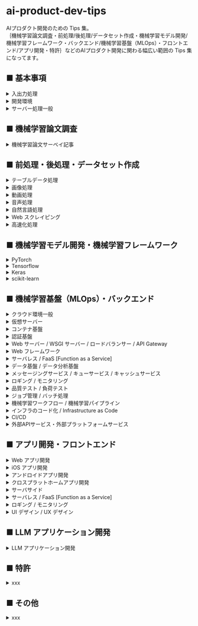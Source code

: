 # ai-product-dev-tips
AIプロダクト開発のための Tips 集。<br>
｛機械学習論文調査・前処理/後処理/データセット作成・機械学習モデル開発/機械学習フレームワーク・バックエンド/機械学習基盤（MLOps）・フロントエンド/アプリ開発・特許｝などのAIプロダクト開発に関わる幅広い範囲の Tips 集になってます。

## ■ 基本事項

<details>
<summary>入出力処理</summary>

- [【シェルスクリプト】フォルダ内のファイル数を確認する。](https://github.com/Yagami360/ai-product-dev-tips/tree/master/io_processing/2)
- [【Python】フォルダ内のファイル一覧を取得する。](https://github.com/Yagami360/ai-product-dev-tips/tree/master/io_processing/1)
- [【Python】２つのフォルダのファイル数＆ファイル名の差分を確認する。](https://github.com/Yagami360/ai-product-dev-tips/tree/master/io_processing/3)
- [【シェルスクリプト】ランダムに１００個のファイルをサンプリングする。](https://github.com/Yagami360/ai-product-dev-tips/tree/master/io_processing/4)
- [【Python】独自の Python CLI コマンドを作成する（ローカル環境にあるファイルでインストールする場合）](https://github.com/Yagami360/ai-product-dev-tips/tree/master/io_processing/5)
- 【Python】独自の Python CLI コマンドを作成する（PyPI に公開したファイルでインストールする場合）
- [【Golang】cobra を使用して独自の Golang CLI コマンドを使用する](https://github.com/Yagami360/ai-product-dev-tips/tree/master/io_processing/7)

</details>

<details>
<summary>開発環境</summary>

- git<br>
    - [git flow をしてブランチ管理を行う](https://github.com/Yagami360/ai-product-dev-tips/tree/master/others_processing/1)
- conda
    - [【シェルスクリプト】シェルスクリプト内で conda 環境を切り替える。](https://github.com/Yagami360/ai-product-dev-tips/tree/master/conda_processing/1)
    - [【シェルスクリプト】conda 環境の自動的に作成する。](https://github.com/Yagami360/ai-product-dev-tips/tree/master/conda_processing/2)
- [Docker](#Docker)
</details>

<details>
<summary>サーバー処理一般</summary>

- 【シェルスクリプト】ssh 切れ対策のために `nohup` コマンドで実行する。
- 【シェルスクリプト】サーバー間でデータを転送・コピーする。
- 【シェルスクリプト】`curl` コマンドで WebAPI を直接たたく
- [【UNIX】サーバー上の画像ファイルをブラウザ上で確認する。](https://github.com/Yagami360/ai-product-dev-tips/tree/master/server_processing/2)
- [【シェルスクリプト】GCP or AWS インスタンスをシェルスクリプト上から停止する。](https://github.com/Yagami360/ai-product-dev-tips/tree/master/server_processing/1)
- 【Python】サーバー上での Python スクリプトをデバッグするときに、ブレークポイントを有効にする。（`import pdb; pdb.set_trace()`）
- [【シェルスクリプト】シェルスクリプトで、GoogleDrive から大容量データをコピーする。](https://github.com/Yagami360/ai-product-dev-tips/tree/master/server_processing/3)
- 【Python】スクリプトで GoogleDrive へデータを自動的に転送する。
- [【シェルスクリプト】ポートフォワーディングを使用した tensorboard 接続](https://github.com/Yagami360/ai-product-dev-tips/tree/master/server_processing/21)
- VPN 接続

</details>

## ■ 機械学習論文調査

<details>
<summary>機械学習論文サーベイ記事</summary>

- [深層学習モデルの論文サーベイ記事](https://github.com/Yagami360/MachineLearning-Papers_Survey)

</details>

## ■ 前処理・後処理・データセット作成

<details>
<summary>テーブルデータ処理</summary>

- 【Python】pandas_profiling でテーブルデータの統計情報を確認する。
- 【Python】pandas データ型に基づき、欠損値の埋め合わせとカテゴリデータのエンコードを一括して行う。
- 【Python】モデルの `feature_importances_` で重要特徴量を確認する。

</details>

<details>
<summary>画像処理</summary>

- [【シェルスクリプト】画像ファイルの解像度を確認する。](https://github.com/Yagami360/ai-product-dev-tips/tree/master/image_processing/1)
- [【Python】OpenCV ↔ Pillow ↔ numpy の変換対応](https://github.com/Yagami360/ai-product-dev-tips/tree/master/image_processing/4)
- [【Python】画像の滑らかさを落とさないように拡張子を変更する。](https://github.com/Yagami360/ai-product-dev-tips/tree/master/image_processing/3)
- [【Python】画像やセマンティックセグメンテーション画像の滑らかさを落とさないようにリサイズする。](https://github.com/Yagami360/ai-product-dev-tips/tree/master/image_processing/2)
- [【Python】画像の対象物のアスペクト比を変えないまま adjust する。](https://github.com/Yagami360/ai-product-dev-tips/tree/master/image_processing/11)
- [【Python】画像の対象物全体を膨張・収縮させる。](https://github.com/Yagami360/ai-product-dev-tips/tree/master/image_processing/14)
- [【Python】人物画像の特定の対象物のみを膨張・収縮させる。](https://github.com/Yagami360/ai-product-dev-tips/tree/master/image_processing/16)
- [【Python】データオーギュメンションや品質評価のための画像の拡大縮小＆平行移動＆回転](https://github.com/Yagami360/ai-product-dev-tips/tree/master/image_processing/13)
- [【Python】セマンティックセグメンテーション画像からラベル値を取得する。](https://github.com/Yagami360/ai-product-dev-tips/tree/master/image_processing/5)
- [【Python】セマンティックセグメンテーション画像の特定のラベル値の部分を抜き取る。](https://github.com/Yagami360/ai-product-dev-tips/tree/master/image_processing/6)
- [【Python】画像のバイナリマスク画像を生成する。](https://github.com/Yagami360/ai-product-dev-tips/tree/master/image_processing/9)
- [【Python】画像の境界輪郭線を滑らかにしたマスク画像を生成する。](https://github.com/Yagami360/ai-product-dev-tips/tree/master/image_processing/17)
- [【Python】画像の背景部分をくり抜く。（グラフ カット）](https://github.com/Yagami360/ai-product-dev-tips/tree/master/image_processing/10)
- remove bg を使用して、画像の背景部分をくり抜く。（グラフ カット）
- [【Python】画像の上下 or 左右対称性を検出する。](https://github.com/Yagami360/ai-product-dev-tips/tree/master/image_processing/8)
- [【Python】品質評価のためのグリッド画像を生成する。](https://github.com/Yagami360/ai-product-dev-tips/tree/master/image_processing/7)
- [【Python】元画像とセグメンテーション画像をアルファブレンディングで重ねて表示する。](https://github.com/Yagami360/ai-product-dev-tips/tree/master/image_processing/12)
- 【Python】画像の特定の対象物が画面端で途切れているかを検出する。
- 【Python】人物パース画像から上着を着ているような人物画像を検出する。
- OpenPose による姿勢推定
    - OpenPose のインストール
    - 【Python】OpenPose の json ファイルを読み込む。
    - 【Python】OpenPose の json ファイルを書き込む。
    - [【Python】OpenPose の json ファイルの関節点を画像表示する。](https://github.com/Yagami360/ai-product-dev-tips/tree/master/image_processing/openpose/1)
    - [【Python】OpenPose の関節点情報に基づき、人物画像を上半身部分でクロップする。](https://github.com/Yagami360/ai-product-dev-tips/tree/master/image_processing/openpose/3)
    - [【Python】OpenPose の関節点情報に基づき、人物画像が正面を向いているか後ろを向いているか判定する。](https://github.com/Yagami360/ai-product-dev-tips/tree/master/image_processing/openpose/2)
    - [【Python】OpenPose の関節点情報と人物パース画像に基づき、人物画像が半袖を着ているかを検出する。](https://github.com/Yagami360/ai-product-dev-tips/tree/master/image_processing/openpose/4)
    - [【Python】OpenPose の関節点情報に基づき、人物セグメンテーション画像に、他の人体部位のラベルを追加する。](https://github.com/Yagami360/ai-product-dev-tips/tree/master/image_processing/openpose/5)
- DensePose による姿勢推定
    - [DensePose の推論 API](https://github.com/Yagami360/densepose_wrapper)
    - [DensePose の IUV 画像から人物パース画像を取得する](https://github.com/Yagami360/densepose_wrapper/blob/master/visualization.py)
    - [DensePose の IUV 画像から UV 値の等高線画像を取得する](https://github.com/Yagami360/densepose_wrapper/blob/master/visualization.py)
    - [DensePose と人物パースモデルを用いて、人物画像における手領域の画像を取得する](https://github.com/Yagami360/hand-image-extractor-api)
- dlib による顔の landmark 検出
    - [【Python】dlib で顔の landmark 検出を検出し、画像上に表示する。](https://github.com/Yagami360/ai-product-dev-tips/tree/master/image_processing/15)

</details>

<details>
<summary>動画処理</summary>

- ffmpeg を使用して動画ファイル（mp4）をクロップする
- [【Python】ffmpeg を使用して画像ファイルと音声ファイル（mp3）から動画ファイル（mp4）を作成する](https://github.com/Yagami360/ai-product-dev-tips/tree/master/video_processing/1)

</details>

<details>
<summary>音声処理</summary>

- [pydub と ffmpeg を用いて音声ファイルの無音部分をクレンジングする](https://github.com/Yagami360/ai-product-dev-tips/tree/master/audio_processing/1)

</details>

<details>
<summary>自然言語処理</summary>

- [LLM アプリケーション開発に移動](https://github.com/Yagami360/ai-product-dev-tips?tab=readme-ov-file#-llm-%E3%82%A2%E3%83%97%E3%83%AA%E3%82%B1%E3%83%BC%E3%82%B7%E3%83%A7%E3%83%B3%E9%96%8B%E7%99%BA)

</details>

<details>
<summary>Web スクレイピング</summary>

- [【Python】WEB 上の画像データを収集する。](https://github.com/Yagami360/ai-product-dev-tips/tree/master/web_scraping/1)
- 【Python】Selenium を用いてログインが必要な Web ページにログインし、スクレイピングを行う

</details>

<details>
<summary>高速化処理</summary>

- [【Python】for ループ内の処理を複数 CPU の並列処理で高速化する。](https://github.com/Yagami360/ai-product-dev-tips/tree/master/acceleration_processing/2)
- [【Python】複数 GPU での並列化のために、フォルダ内のファイルを分割し別フォルダに保存し、その後１つのフォルダに再統合する。](https://github.com/Yagami360/ai-product-dev-tips/tree/master/acceleration_processing/1)
- 【Python】for ではなく行列処理で画像処理を高速化する。
- Cuda
- cupy
- OpenCV (GPU版)
- [【Golang】goroutine と Channel を使用してマルチスレッド処理を行う](https://github.com/Yagami360/ai-product-dev-tips/tree/master/ml_ops/100)

</details>

## ■ 機械学習モデル開発・機械学習フレームワーク

<details>
<summary>PyTorch</summary>

- 学習＆推論処理
    - 【PyTorch】学習用データセットと検証用データセットの分割
    - 【PyTorch】学習済みチェックポイント読み込み時に epoch 数や step 数も読み込めるようにする。
    - 【PyTorch】k-fold CV での学習処理
        - scikit-learn の `KFold` と PyTorch の `Subset` の使用
- ネットワーク定義
    - `add_module()` or `nn.ModuleList` or `nn.ModuleDict` でネットワークの段数を柔軟に可変出来るようにする
    - 【PyTorch】特定の層のみ学習を行うようにする : `param.requires_grad = False` と optimizer の `params` 引数の設定
- 高速化
    - [【PyTorch】DP [DataParallel] を使用した単一プロセス + 複数 GPU での高速化](https://github.com/Yagami360/ai-product-dev-tips/tree/master/pytorch_tips/2)
    - [【PyTorch】AMP [Automatic Mixed Precision] を使用した学習と推論の高速化](https://github.com/Yagami360/ai-product-dev-tips/tree/master/pytorch_tips/5)
    - [【PyTorch】DDP [DistributedDataParallel] を使用した複数プロセス + 複数GPU での高速化](https://github.com/Yagami360/ai-product-dev-tips/tree/master/pytorch_tips/3)
    - [【PyTorch】DDP + AMP を使用した高速化](https://github.com/Yagami360/ai-product-dev-tips/tree/master/pytorch_tips/4)
    - [【PyTorch】データローダーでの前処理を GPU 動作させて高速化する（PyTorch 1.7, torchvison 0.8 以降）](https://github.com/Yagami360/ai-product-dev-tips/tree/master/pytorch_tips/6)
- 表示処理
    - 【PyTorch】tensorboard の画像出力を横軸縦軸に並べて表示する
    - 【PyTorch】TensorBoard のヒストグラムにネットワークの重みを表示する。
- データローダー
    - 【PyTorch】独自データセットでの DataLoader 
    - 【PyTorch】複数種類の DA を args 引数でカスタマイズ可能にする
    - [【PyTorch】ネットワークへの入力画像が複数存在する場合に入力画像毎に異なる seed 値での DA を適用する](https://github.com/Yagami360/ai-product-dev-tips/tree/master/pytorch_tips/1)
    - 【PyTorch】Random Erasing での DA
    - 【PyTorch】CutMix での DA
    - 【PyTorch】TPS 変換での DA
- その他
    - 【PyTorch】OpenCV ↔ Pillow ↔ numpy ↔ Tensor [PyTorch] の変換対応
    - 【PyTorch】再現性確保のためのシード値固定処理
    - 【PyTorch】GPU での処理時間を計測する : `torch.cuda.Event()` 使用する方法
- [【PyTorch】PyTorch を使用した深層学習モデルの実装コード集](https://github.com/Yagami360/MachineLearning_Exercises_Python_PyTorch)
- [【PyTorch】PyTorch を使用した強化学習モデルの実装コード集](https://github.com/Yagami360/ReinforcementLearning_Exercises)
- [【PyTorch】PyTorch を使用した 3D Reconstruction モデルの実装コード集](https://github.com/Yagami360/3d-reconstruction_exercises_pytorch)

</details>

<details>
<summary>Tensorflow</summary>

- 【Tensorflow】Dataset API を使用したデータローダー（tensorflow 1.4以降, tensoflow 2.x）
- 【Tensorflow】tensor 値の確認方法（tensorflow 1.x, tensoflow 2.x <EagerMode>, tensoflow 2.x<GraphMode>）
- 【Tensorflow】tf_debug CLI でのデバッグ処理
- 【Tensorflow】tf_debug GUI でのデバッグ処理
- 【Tensorflow】複数 GPU での学習
- 【Tensorflow】AMP（混合精度）を使用した高速化
- [【Tensorflow】Tensorflow を使用した深層学習モデルの実装コード集](https://github.com/Yagami360/machine-learning_exercises_tensorflow)

</details>

<details>
<summary>Keras</summary>

- 【Keras】独自データセットの DataLoader
- 【Keras】継承クラスで独自のネットワークを定義する 
- 【Keras】FineTuning
- 【Keras】複数 GPU での学習
- 【Keras】AMP（混合精度）を使用した高速化
- [【Keras】Keras を使用した Kaggle コンペでの実装コード集](https://github.com/Yagami360/kaggle_exercises)

</details>

<details>
<summary>scikit-learn</summary>

- [【scikit-learn】scikit-learn を使用した 非DNN の機械学習モデルの実装コード集](https://github.com/Yagami360/MachineLearning_Exercises_Python_scikit-learn)

</details>

## ■ 機械学習基盤（MLOps）・バックエンド

<details>
<summary>クラウド環境一般</summary>

- AWS
    - 【AWS】EC インスタンスのディスク容量を後から増設する。
- GCP
    - [【シェルスクリプト】GCP に DeepLearning 環境を自動的に構築する。](https://github.com/Yagami360/ai-product-dev-tips/tree/master/server_processing/6)
    - 【GCP】GCP ディスクを `gcsfuse` コマンドでマウントする。
    - [【GCP】サーバー起動後に自動的に実行するスクリプトを設定する。](https://github.com/Yagami360/ai-product-dev-tips/tree/master/server_processing/5)
    - 【GCP】インスタンスグループを利用したオートスケーリング、ロードバランサーの導入
</details>

<details>
<summary>仮想サーバー</summary>

- 【AWS】EC2 インスタンス
    - [Spotinst Elastigroup を使用して AWS の Spot インスタンスを低価格＆高安定で運用する](https://github.com/Yagami360/ai-product-dev-tips/tree/master/ml_ops/87)
- 【GCP】VM インスタンス

</details>

<details>
<summary>コンテナ基盤</summary>

- <a id="Docker"></a>Docker
    - [【Docker】Docker の基本事項・基本コマンド](https://github.com/Yagami360/ai-product-dev-tips/tree/master/docker_processing/1)
    - [【Docker】docker コンテナ内で機械学習モデルの処理を実行中に tensorboard で実行結果を確認する。](https://github.com/Yagami360/ai-product-dev-tips/tree/master/docker_processing/2)
    - [【Docker】コンテナの起動とコンテナ内での python スクリプト実行を一括して行う。](https://github.com/Yagami360/ai-product-dev-tips/tree/master/docker_processing/3)
    - [【Docker】docker-compose を用いず Docker イメージの作成＆コンテナ起動を一括して実行する](https://github.com/Yagami360/ai-product-dev-tips/tree/master/docker_processing/4)
    - [【Docker】ホスト環境とコンテナ環境で同期したファイルの所有権を指定する。](https://github.com/Yagami360/ai-product-dev-tips/tree/master/docker_processing/5)
    - [【Docker】docker exec を nohup で実行する。](https://github.com/Yagami360/ai-product-dev-tips/tree/master/docker_processing/6)
    - [【Docker】本番環境用の Docker イメージと開発環境用の Docker イメージの構成](https://github.com/Yagami360/ai-product-dev-tips/tree/master/docker_processing/7)
    - 【Docker】dockerfile でユーザー追加後に git clone する際の、permission denied エラー対策
    - [【Docker】dockerfile の WORKDIR 変更前のデフォルトパス](https://github.com/Yagami360/ai-product-dev-tips/tree/master/docker_processing/9)
    - [【Docker】requests モジュールを用いてコンテナ間通信するときの、IP アドレス指定方式（コンテナ名で指定）](https://github.com/Yagami360/ai-product-dev-tips/tree/master/docker_processing/8)
    - 【Docker】Docker コンテナ内から別の Docker コンテナを認識する
- Kubernetes (k8s)
    - 【GCP】GKE [Google Kubernetes Engine]
        - [【GCP】Kubernetes (k8s) と GKE [Google Kubernetes Engine] の基本事項](https://github.com/Yagami360/ai-product-dev-tips/tree/master/server_processing/9)
        - [【GCP】GKE クラスタのノードで GPU を使用可能にする](https://github.com/Yagami360/ai-product-dev-tips/tree/master/server_processing/10)
        - [【GCP】GKE を用いた機械学習モデルの推論 API の構築](https://github.com/Yagami360/graphonomy_api-server_gke)
        - [[In-progress]【GCP】GKE でのオートスケールの基礎事項](https://github.com/Yagami360/ai-product-dev-tips/tree/master/ml_ops/31)
        - [【GCP】Cloud Monitoring でのカスタム指標を k8s の外部メトリックとしてオートスケールする](https://github.com/Yagami360/ai-product-dev-tips/tree/master/ml_ops/50)
        - 【GCP】Workload Identity を用いた GKE クラスタから GCP リソースへのアクセス
        - 【GCP】GKE の外部公開サービスの IP アドレスを固定する
        - 【GCP】Pod 間で通信する
        - 【GCP】Pod 内のコンテナ間で通信する
        - 【GCP】Pod でのコンテナの起動順を設定する
        - 【GCP】Pod 内のコンテナ内から別の Pod を認識する
        - 【GCP】GKE クラスタをマルチゾーンクラスタにして安定性を向上させる
        - 【GCP】GKE クラスタをマルチリージョン＆マルチゾーンクラスタにして安定性を向上させる
        - 【k8s】Istio の基礎事項
        - [【GCP】GKE で構成した Web API に Istio を使用したサーキットブレーカーを導入する](https://github.com/Yagami360/ai-product-dev-tips/tree/master/ml_ops/27)
        - [【GCP】Istio の VirtualSevice を使用してリクエストデータのヘッダーに応じて異なる Web-API で推論する](https://github.com/Yagami360/ai-product-dev-tips/tree/master/ml_ops/40)
        - [[In-progress]【GCP】GoogleマネージドSSL証明書を用いて、GKE 上の Web-API を https 化する](https://github.com/Yagami360/ai-product-dev-tips/tree/master/ml_ops/45)
        - [【GCP】k8s の Job を使用する](https://github.com/Yagami360/ai-product-dev-tips/tree/master/ml_ops/51)
        - 【GCP】k8s の CronJob を使用する
        - 【GCP】同期 REST API へのリクエストを k8s のジョブで管理する
        - 【GCP】非同期 REST API へのリクエストを k8s のジョブを管理する
        - 【GCP】サイドカーで異なるコンテナ間のボリュームを共有する
        - 【GCP】k8s の PersistentVolume と hostpath を使用してコンテナ間のボリュームを永続的に共有する
        - [【GCP】GKE 上の Web-API に対して Google Cloud Armor の WAF 機能を使用してクライアントIP単位での RateLimit 制限を行う](https://github.com/Yagami360/ai-product-dev-tips/tree/master/ml_ops/55)
        - [【GCP】 Kustomize を使用して GKE 上の　Web-API の k8s のリソース管理を行う](https://github.com/Yagami360/ai-product-dev-tips/tree/master/ml_ops/71)
        - 【GCP】GKE で Spot インスタンスを使用しコスト削減を行う
    - 【AWS】Amazon EKS [Amazon Elastic Kubernetes Service]
        - [[In-progress]【AWS】`eksctl` コマンドを使用して Amazon EKS 上の Web API を構築する](https://github.com/Yagami360/ai-product-dev-tips/tree/master/ml_ops/60)
        - [【AWS】Spotinst Ocean を使用して AWS の EKS クラスターを低価格＆高安定で運用する](https://github.com/Yagami360/ai-product-dev-tips/tree/master/ml_ops/88)
        - 【AWS】Spotinst Ocean を使用して AWS の EKS クラスターを低価格＆高安定で運用する（terraform 使用）

</details>

<details>
<summary>認証基盤</summary>

- 認証認可の基礎事項
    - [認証（Authentication）](https://github.com/Yagami360/ai-product-dev-tips/tree/master/ml_ops/109#%E8%AA%8D%E8%A8%BCauthentication)
    - [認可（Authorization）](https://github.com/Yagami360/ai-product-dev-tips/tree/master/ml_ops/109#%E8%AA%8D%E5%8F%AFauthorization)
    - [Basic認証](https://github.com/Yagami360/ai-product-dev-tips/tree/master/ml_ops/109#basic-%E8%AA%8D%E8%A8%BC)
    - [JWT認証](https://github.com/Yagami360/ai-product-dev-tips/tree/master/ml_ops/109#jwt-json-web-token-%E8%AA%8D%E8%A8%BC)
    - [OAuth](https://github.com/Yagami360/ai-product-dev-tips/tree/master/ml_ops/109#oauth-20)
    - [OpenID Connect](https://github.com/Yagami360/ai-product-dev-tips/tree/master/ml_ops/109#openid-connect-oidc)
    - SAML (Security Assertion Markup Language)
    - [SSO [Single Sign-On]](https://github.com/Yagami360/ai-product-dev-tips/tree/master/ml_ops/109#sso-single-sign-on)
    - [CORS [Cross-Origin Resource Sharing]](https://github.com/Yagami360/ai-product-dev-tips/tree/master/ml_ops/109#cors-cross-origin-resource-sharing)
- [【GCP】GCP の認証システム](https://github.com/Yagami360/ai-product-dev-tips/tree/master/server_processing/11)
- [【AWS】AWS の認証システム](https://github.com/Yagami360/ai-product-dev-tips/tree/master/ml_ops/59)

</details>

<details>
<summary>Web サーバー / WSGI サーバー / ロードバランサー / API Gateway</summary>

- Web サーバー / WSGI サーバー
    - [Web サーバーの基礎事項](https://github.com/Yagami360/ai-product-dev-tips/tree/master/server_processing/38)
    - nginx
        - [【nginx】nginx の基本事項](https://github.com/Yagami360/ai-product-dev-tips/tree/master/server_processing/22)
        - [【nginx】nginx での Webサーバーを https 化する（自己署名SSL認証書を使用する場合）](https://github.com/Yagami360/ai-product-dev-tips/tree/master/server_processing/23)
        - [【nginx】nginx をリバースプロキシとして利用する。](https://github.com/Yagami360/ai-product-dev-tips/tree/master/server_processing/24)
        - [【nginx】リバースプロキシとしての nginx をロードバランサーとして利用する。](https://github.com/Yagami360/ai-product-dev-tips/tree/master/server_processing/25)
        - [【nginx】docker + nginx + Flask を用いた Web-API の構築](https://github.com/Yagami360/ai-product-dev-tips/tree/master/server_processing/26)
    - WSGI/ uWSGI
        - [【uWSGI】WSGI / uWSGI の基本事項](https://github.com/Yagami360/ai-product-dev-tips/tree/master/server_processing/27)
        - [【uWSGI】docker + nginx + uWSGI + Flask を用いた Web-API の構築](https://github.com/Yagami360/ai-product-dev-tips/tree/master/server_processing/28)
    - Gunicorn
- ロードバランサー
    - 【AWS】ALB [Application Load Balancer]
        - [[In-progress]【AWS】ALB [Application Load Balancer] を使用して複数の EC2 インスタンスに対しての HTTP 接続の L7 ロードバランシングを行う（AWS CLI 使用）](https://github.com/Yagami360/ai-product-dev-tips/tree/master/ml_ops/89)
    - 【AWS】AWS Load Balancer Controller / AWS ALB Ingress Controller
        - [[In-progress]【AWS】AWS Load Balancer Controller（旧 AWS ALB Ingress Controller）を使用して EKS 上の Web-API に ALB での L7 ロードバランシングを行う（AWS CLI 使用）](https://github.com/Yagami360/ai-product-dev-tips/tree/master/ml_ops/91)
- API Gateway
    - 【AWS】Amazon API Gateway
        - [【AWS】Amazon API Gateway を使用して Lambda 関数での REST API を構築する（Amazon CLI 使用）](https://github.com/Yagami360/ai-product-dev-tips/tree/master/ml_ops/82)
        - 【AWS】Amazon API Gateway を使用して EC2 インスタンス上の REST API を構築する（Amazon CLI 使用）
    - Ambassador
        - [[In-progress] Ambassador を使用して EKS クラスター上の Web-API の API Gateway を行う](https://github.com/Yagami360/ai-product-dev-tips/tree/master/ml_ops/90)
- DNS サーバー
    - [DNS サーバーの基礎事項](https://github.com/Yagami360/ai-product-dev-tips/tree/master/server_processing/37)
    - 【AWS】Route53
    - 【GCP】Cloud DNS

</details>

<details>
<summary>Web フレームワーク</summary>

- REST API / RESTful API
    - [REST API / RESTful API の基本事項](https://github.com/Yagami360/ai-product-dev-tips/tree/master/server_processing/29)
- 【Python】Flask
    - 【Python】GCP インスタンス + docker + Flask を用いた Web-API の構築
    - [【Python】Flask での Web-API を https 化する（自己署名SSL認証を使用する場合）](https://github.com/Yagami360/ai-product-dev-tips/tree/master/server_processing/20)
    - 【Python】Flask での Web-API を https 化（SSL）する（認証局[CA]を使用する場合）
- 【Python】Django
- 【Python】FastAPI
    - [FastAPI の基本事項](https://github.com/Yagami360/ai-product-dev-tips/tree/master/server_processing/30)
    - [FastAPI + uvicorn での構成](https://github.com/Yagami360/ai-product-dev-tips/tree/master/server_processing/31)
    - [FastAPI + uvicorn + gunicorn での構成（本番環境想定時）](https://github.com/Yagami360/ai-product-dev-tips/tree/master/server_processing/32)
    - [FastAPI + uvicorn + gunicorn + docker を用いた Web-API の構築](https://github.com/Yagami360/ai-product-dev-tips/tree/master/server_processing/33)
    - [FastAPI での GET / POST 処理（FastAPI + uvicorn + gunicorn + docker での構成）](https://github.com/Yagami360/ai-product-dev-tips/tree/master/server_processing/34)
    - [FastAPI を使用した Web-API にファイルをアップロードする](https://github.com/Yagami360/ai-product-dev-tips/tree/master/ml_ops/46)
    - [FastAPI を使用した Web-API に複数ファイルを同時にアップロードする](https://github.com/Yagami360/ai-product-dev-tips/tree/master/ml_ops/47)
    - FastAPI を使用した Web-API からファイルをダウンロードする
    - [FastAPI での非同期処理（FastAPI + uvicorn + gunicorn + docker での構成）](https://github.com/Yagami360/ai-product-dev-tips/tree/master/server_processing/35)
    - [FastAPI を使用した非同期処理での Web-API の構築（FastAPI + uvicorn + gunicorn + redis + バッチサーバー + docker での構成で画像データを扱うケース）](https://github.com/Yagami360/ai-product-dev-tips/tree/master/server_processing/36)
    - [FastAPI を使用した非同期処理での Web-API の構築（FastAPI + uvicorn + gunicorn + redis + バッチサーバー + docker での構成で動画データを扱うケース）](https://github.com/Yagami360/ai-product-dev-tips/tree/master/ml_ops/48)
    - FastAPI を使用した非同期処理での機械学習モデル推論 API の構築（FastAPI + uvicorn + gunicorn + redis + バッチサーバー + docker での構成）
    - [FastAPI を使用した複数の同期処理での Web-API を並列処理する（FastAPI + uvicorn + gunicorn + docker + docker-compose での構成）](https://github.com/Yagami360/ai-product-dev-tips/tree/master/ml_ops/38)
    - [推論時間が異なる複数の API から構成される Web-API において、推論結果を複数段階に分けてレスポンスする（FastAPI + uvicorn + gunicorn + docker + docker-compose での構成）](https://github.com/Yagami360/ai-product-dev-tips/tree/master/ml_ops/43)
    - FastAPI を使用した非同期処理での Web-API の出力結果を GSC に転送する
    - FastAPI を使用した非同期処理での Web-API の出力結果を GoogleDrive に転送する
    - FastAPI を使用した非同期処理での Web-API の出力完了結果を Slack に通知する
- 【Python】httpx を用いて複数の　Web-API に並列実行でリクエストする
- 【Golang】net/http（標準ライブラリ）
    - [【Golang】net/http を使用して GET リクエストに対しての簡単な REST API を作成する](https://github.com/Yagami360/ai-product-dev-tips/tree/master/ml_ops/72)
    - net/http を使用して POST リクエストに対しての簡単な REST API を作成する
- 【Golang】Gin
    - [【Golang】Gin を使用して簡単な REST API を作成する](https://github.com/Yagami360/ai-product-dev-tips/tree/master/ml_ops/69)
- 【Elixir】Phoenix
    - [【Elixir】Phoenix を使用して簡単な REST API を作成する](https://github.com/Yagami360/ai-product-dev-tips/tree/master/ml_ops/86)
    - [[In-progress]【Elixir】Phoenix を使用して簡単な REST API を作成する（docker 使用）](https://github.com/Yagami360/ai-product-dev-tips/tree/master/ml_ops/83)
    - [[In-progress]【Elixir】Phoenix + PlugCowboy + WebSockex を使用して Websocket 通信のプロキシーサーバーを構築する](https://github.com/Yagami360/ai-product-dev-tips/tree/master/server_processing/39)

</details>

<details>
<summary>サーバレス / FaaS [Function as a Service]</summary>

- 【GCP】Cloud Functions
    - [【GCP】Cloud Functions を利用したサーバーレス Web-API の構築](https://github.com/Yagami360/ai-product-dev-tips/tree/master/server_processing/7)
    - 【GCP】Cloud Functions の単体テスト＆結合テスト   
    - 【GCP】Cloud Functions で GPU を使用可能にする
    - 【GCP】Cloud Functions を用いた機械学習モデルの推論 API の構築
- 【GCP】Cloud Run
    - [【GCP】Cloud Run を利用したサーバーレス Web-API の構築](https://github.com/Yagami360/ai-product-dev-tips/tree/master/server_processing/8)
    - 【GCP】Cloud Run で GPU を使用可能にする
    - 【GCP】Cloud Run を用いた機械学習モデルの推論 API の構築
- 【AWS】AWS Lambda
    - [【AWS】AWS Lambda を使用してサーバレス Web-API を構築する](https://github.com/Yagami360/ai-product-dev-tips/tree/master/ml_ops/58)
- 【AWS】AWS Step Functions
    - [[In-progress]【AWS】AWS Step Functions を使用して複数の AWS Lambda を順次実行する](https://github.com/Yagami360/ai-product-dev-tips/tree/master/ml_ops/85)

</details>

<details>
<summary>データ基盤 / データ分析基盤</summary>

- 非構造化データ
    - 【GCP】GCS [Google Cloud Storage]
    - 【AWS】Amazon S3
- 構造化データとSQL
    - [構造化データの基礎事項](https://github.com/Yagami360/ai-product-dev-tips/tree/master/ml_ops/110)
        - [セッションとトランザクション](https://github.com/Yagami360/ai-product-dev-tips/tree/master/ml_ops/110#%E3%82%BB%E3%83%83%E3%82%B7%E3%83%A7%E3%83%B3%E3%81%A8%E3%83%88%E3%83%A9%E3%83%B3%E3%82%B6%E3%82%AF%E3%82%B7%E3%83%A7%E3%83%B3)
        - [コネクションプールとコネクション数](https://github.com/Yagami360/ai-product-dev-tips/tree/master/ml_ops/110#%E3%82%B3%E3%83%8D%E3%82%AF%E3%82%B7%E3%83%A7%E3%83%B3%E3%83%97%E3%83%BC%E3%83%AB%E3%81%A8%E3%82%B3%E3%83%8D%E3%82%AF%E3%82%B7%E3%83%A7%E3%83%B3%E6%95%B0)
        - [リレーション](https://github.com/Yagami360/ai-product-dev-tips/tree/master/ml_ops/110#%E3%83%AA%E3%83%AC%E3%83%BC%E3%82%B7%E3%83%A7%E3%83%B3)
        - [In-progress] インデックス
        - [In-progress] 正規化
        - [In-progress] テーブル操作（CRUD）
        - [パフォーマンス指標](https://github.com/Yagami360/ai-product-dev-tips/tree/master/ml_ops/110#db%E3%83%91%E3%83%95%E3%82%A9%E3%83%BC%E3%83%9E%E3%83%B3%E3%82%B9%E6%8C%87%E6%A8%99)
    - MySQL
        - [【MySQL】SQLAlchemy を使用して Python スクリプトから MySQL に接続する](https://github.com/Yagami360/ai-product-dev-tips/tree/master/ml_ops/34)
        - [【MySQL】SQLAlchemy を使用して Python スクリプトから MySQL に接続する（docker + docker-compose での構成）](https://github.com/Yagami360/ai-product-dev-tips/tree/master/ml_ops/35)
        - [【MySQL】MySQL に Web-API のログデータを書き込む（FastAPI + uvicorn + gunicorn + MySQL + SQLAlchemy + docker + docker-compose での構成）](https://github.com/Yagami360/ai-product-dev-tips/tree/master/ml_ops/36)
        - 【MySQL】MySQL に書き込んだ Web-API のログデータを監視する（FastAPI + uvicorn + gunicorn + MySQL + SQLAlchemy + docker + docker-compose での構成）
        - [[In-progress]【MySQL】MySQL に保存したジョブデータをバッチ単位で処理する Web-API（FastAPI + uvicorn + gunicorn + MySQL + SQLAlchemy + docker + docker-compose での構成）](https://github.com/Yagami360/ai-product-dev-tips/tree/master/ml_ops/37)
    - PostgreSQL
        - [PostgreSQL CLI を使用して PostgreSQL データベースの CRUD 処理を行う](https://github.com/Yagami360/ai-product-dev-tips/tree/master/ml_ops/80)
        - [PostgreSQL CLI を使用して PostgreSQL データベースの CRUD 処理を行う（docker 使用）](https://github.com/Yagami360/ai-product-dev-tips/tree/master/ml_ops/81)
        - [alembic を使用して PostgreSQL データベースの DB マイグレーションを行う](https://github.com/Yagami360/ai-product-dev-tips/tree/master/ml_ops/84)
        - [[In-progress]【Elixir】Ecto の Ecto.Repo を使用して PostgreSQL データベースの CRUD 処理を行う](https://github.com/Yagami360/ai-product-dev-tips/tree/master/ml_ops/92)
        - [[In-progress]【Elixir】Ecto の Ecto.Schema で定義したテーブルデータの内容を PostgreSQL データベースのテーブルに追加する](https://github.com/Yagami360/ai-product-dev-tips/tree/master/ml_ops/93)
        - [【Elixir】Phoenix 版 Ecto の Ecto.Repo を使用して PostgreSQL データベースの CRUD 処理を行う](https://github.com/Yagami360/ai-product-dev-tips/tree/master/ml_ops/94)
        - [【Elixir】Phoenix 版 Ecto の Ecto.Schema で定義したテーブルデータの内容を PostgreSQL データベースのテーブルに追加する](https://github.com/Yagami360/ai-product-dev-tips/tree/master/ml_ops/95)
        - [【Elixir】Phoenix 版 Ecto の Ecto.Changeset を使用して PosgreSQL DB のテーブルデータの一部の列のみを変更する](https://github.com/Yagami360/ai-product-dev-tips/tree/master/ml_ops/96)
        - [【Elixir】Phoenix 版 Ecto の Ecto.Query を使用して PosgreSQL DB のテーブルデータを取り出す](https://github.com/Yagami360/ai-product-dev-tips/tree/master/ml_ops/97)
        - [【Elixir】Phoenix 版 Ecto の Ecto.Multi を使用して PosgreSQL DB に対しての複数のデータベース処理を１つのトランザクションで行う](https://github.com/Yagami360/ai-product-dev-tips/tree/master/ml_ops/98)
    - 【GCP】Google Cloud SQL
        - [【GCP】Google Cloud SQL の基礎事項](https://github.com/Yagami360/ai-product-dev-tips/tree/master/ml_ops/56)
        - [【GCP】Google Cloud SQL を使用して SQL インスタンス上の MySQL データベースの CRUD 処理を行う](https://github.com/Yagami360/ai-product-dev-tips/tree/master/ml_ops/57)
        - 【GCP】Google Cloud SQL を使用して MySQL に Web-API のログデータを書き込む（FastAPI + uvicorn + gunicorn + MySQL + docker + docker-compose での構成）
    - 【GCP】BigQuery
        - [【GCP】BigQuery の基礎事項](https://github.com/Yagami360/ai-product-dev-tips/tree/master/ml_ops/6)
        - [【GCP】BigQuery を使用したデータ処理（GUI使用時）](https://github.com/Yagami360/ai-product-dev-tips/tree/master/ml_ops/7)
        - [【GCP】BigQuery を使用したデータ処理（CLI使用時）](https://github.com/Yagami360/ai-product-dev-tips/tree/master/ml_ops/8)
        - 【GCP】BigQuery を使用したデータ処理（Python 用 BigQuery Storage API ライブラリ使用時）
    - 【AWS】Amazon Aurora
        - [【AWS】Amazon Aurora を使用して MySQL データベースの CRUD 処理を行う（Amazon CLI 使用）](https://github.com/Yagami360/ai-product-dev-tips/tree/master/ml_ops/78)
- 構造化データ（NoSQL）
    - 【AWS】Amazon DynamoDB
        - [【AWS】Amazon DynamoDB を使用して NoSQL データベースの CRUD 処理を行う（AWS CLI 使用）](https://github.com/Yagami360/ai-product-dev-tips/tree/master/ml_ops/75)
- NAS [Network Attached Storage] / NFS [Network File System]
    - 【AWS】Amazon EFS
        - [【AWS】Amazon EFS を使用して EC2 インスタンスに共有ストレージ（NAS）を追加する（AWS CLI 使用）](https://github.com/Yagami360/ai-product-dev-tips/tree/master/ml_ops/77)

</details>

<details>
<summary>メッセージングサービス / キューサービス / キャッシュサービス</summary>

- [メッセージングサービス・キューサービスの基本事項](https://github.com/Yagami360/ai-product-dev-tips/tree/master/ml_ops/17)
- Redis
    - Redis の基礎事項
    - [Redis を Python スクリプトで使用する](https://github.com/Yagami360/ai-product-dev-tips/tree/master/ml_ops/22)
    - [docker + Redis + Python での Redis の構成](https://github.com/Yagami360/ai-product-dev-tips/tree/master/ml_ops/23)
    - docker + Flask での Web-API を Redis を利用して非同期実行する
    - [推論結果を Redis にキャッシュし、同じ入力データでの Web-API の推論処理を高速化する（FastAPI + uvicorn + gunicorn + redis + docker + docker-compose での構成）](https://github.com/Yagami360/ai-product-dev-tips/tree/master/ml_ops/39)
    - [入力データや前処理データを Redis にキャッシュし、同じ入力データでの Web-API の推論処理を高速化する（FastAPI + uvicorn + gunicorn + redis + docker + docker-compose での構成）](https://github.com/Yagami360/ai-product-dev-tips/tree/master/ml_ops/44)
- 【GCP】Google Cloud Pub/Sub
    - [【GCP】Google Cloud Pub/Sub の基礎事項](https://github.com/Yagami360/ai-product-dev-tips/tree/master/ml_ops/18)
    - [【GCP】Google Cloud Pub/Sub を Python スクリプト上で利用する（PULL 方式）](https://github.com/Yagami360/ai-product-dev-tips/tree/master/ml_ops/19)
    - 【GCP】Google Cloud Pub/Sub を Python スクリプト上で利用する（PUSH 方式）
    - [【GCP】Cloud Scheduler と Google Pub/Sub を用いて、サーバーを一定の時間間隔で起動・停止する。](https://github.com/Yagami360/ai-product-dev-tips/tree/master/server_processing/4)
    - [[In-progress] docker + Flask での Web-API を Cloud Pub/Sub を利用して非同期実行する（PULL方式）](https://github.com/Yagami360/ai-product-dev-tips/tree/master/ml_ops/20)
    - 機械学習モデルの推論 API を Cloud Pub/Sub を利用して非同期実行する（PULL方式）
- 【AWS】Amazon SQS
    - [【AWS】Amazon SQS を使用して標準キューの簡単なキューイングを行う（AWS CLI 使用）](https://github.com/Yagami360/ai-product-dev-tips/tree/master/ml_ops/74)
- 【AWS】Amazon ElastiCache
    - [[In-progress]【AWS】Amazon ElastiCache for Redis を使用してメモリのキャッシングを行う（AWS CLI 使用）](https://github.com/Yagami360/ai-product-dev-tips/tree/master/ml_ops/76)

</details>

<details>
<summary>ロギング / モニタリング</summary>

- 【Python】デコレーターを用いてロギング処理を共通化する
- サーバーのロギング / モニタリング
    - 【GCP】Cloud logging（旧 Stackdriver）
    - [【GCP】Cloud Monitoring（旧 Stackdriver Monitoring）にカスタム指標を書き込む（FastAPI + uvicorn + gunicorn + redis + バッチサーバー + モニタリングサーバー + docker での構成）](https://github.com/Yagami360/ai-product-dev-tips/tree/master/ml_ops/49)
    - Datadog
        - 【Datadog】Datadog の基礎事項
        - [【Datadog】GCE の各種メトリクスとログデータを Datadog で表示する](https://github.com/Yagami360/ai-product-dev-tips/tree/master/ml_ops/52)
        - 【Datadog】GCE 上の Web-API の各種ログを Datadog で表示する 
        - 【Datadog】GKE 上の Web-API の各種ログを Datadog で表示する 
        - 【Datadog】アプリの各種ログを Datadog で表示する 
    - Sentry
        - [【Sentry】Sentry を使用して FastAPI を使用した Web-API のエラーを監視する（FastAPI + uvicorn + gunicorn + docker + docker-compose + Sentry での構成）](https://github.com/Yagami360/ai-product-dev-tips/tree/master/ml_ops/53)
    - Grafana
    - OpsGenie
        - [[In-progress] Opsgenie を使用して EC2 インスタンスに導入している Datadog で検知したアラートを管理・通知する](https://github.com/Yagami360/ai-product-dev-tips/tree/master/ml_ops/63)
- ログフォワーダ
    - [Fluentd (td-​agent) を使用してログデータを転送する](https://github.com/Yagami360/ai-product-dev-tips/tree/master/ml_ops/29)
    - [Fluentd を使用して Web-API からのログデータを転送する（FastAPI + uvicorn + gunicorn + Fluentd + docker + docker-compose での構成）](https://github.com/Yagami360/ai-product-dev-tips/tree/master/ml_ops/30)
    - Fluentd を使用して GCE 上の Web-API でのログデータを Cloud logging に転送する（FastAPI + uvicorn + gunicorn + Fluentd + docker + GKE での構成）
    - [Fluentd を使用して GKE 上の Web-API でのログデータを Cloud logging に転送する（FastAPI + uvicorn + gunicorn + Fluentd + docker + GKE での構成）](https://github.com/Yagami360/ai-product-dev-tips/tree/master/ml_ops/32)
    - [[In-progress] Fluentd を使用して機械学習 API のログデータを転送する（FastAPI + uvicorn + gunicorn + Fluentd + docker + docker-compose での構成）](https://github.com/Yagami360/ai-product-dev-tips/tree/master/ml_ops/28)
    - Fluentd を使用して Python スクリプトからログ集約する

</details>

<details>
<summary>品質テスト / 負荷テスト</summary>

- 単体テスト
    - [[In-progress]【Golang】go test と go mock を使用してコードの単体テストを行う](https://github.com/Yagami360/ai-product-dev-tips/tree/master/ml_ops/101)
- 負荷テスト
    - 機械学習 API サーバーの負荷テストの基礎事項
    - [GKE で構成した Web API に vegeta atteck を使用して負荷テストする](https://github.com/Yagami360/ai-product-dev-tips/tree/master/ml_ops/25)
    - GKE で構成した機械学習 API に vegeta atteck を使用して負荷テストする
- [Istio の VirtualSevice のトラフィックミラーリング機能を使用して Web-API のシャドウA/Bテストを行う](https://github.com/Yagami360/ai-product-dev-tips/tree/master/ml_ops/41)
- [Istio の VirtualSevice のトラフィック分割機能を使用して、Web-API のオンラインA/Bテストを行う](https://github.com/Yagami360/ai-product-dev-tips/tree/master/ml_ops/42)

</details>

<details>
<summary>ジョブ管理 / バッチ処理</summary>

- Slurm
- 【AWS】AWS Batch
    - [【AWS】 AWS Batch を使用して EC2 インスタンス上で簡単なバッチ処理を行う（AWS CLI 使用）](https://github.com/Yagami360/ai-product-dev-tips/tree/master/ml_ops/73)
    - 【AWS】 AWS Batch を使用して EC2 インスタンス上で簡単なバッチ処理を行う（terraform 使用）

</details>

<details>
<summary>機械学習ワークフロー / 機械学習パイプライン</summary>

- 【Apahe】Apahe Airflow
- 【GCP】CloudComposer
    - [【GCP】CloudComposer の基礎事項](https://github.com/Yagami360/ai-product-dev-tips/tree/master/ml_ops/61)
    - [【GCP】CloudComposer v1 を使用して簡単なワークフローを構成する](https://github.com/Yagami360/ai-product-dev-tips/tree/master/ml_ops/62)
    - 【GCP】CloudComposer v2 を使用して簡単なワークフローを構成する
- Luigi / gokart
    - Luigi を使用して複雑な処理を行う API のパイプラインを管理する
- Kedro
    - [Kedro を使用して簡単なワークフローを構成する](https://github.com/Yagami360/ai-product-dev-tips/tree/master/ml_ops/65)
- MLflow
- 【AWS】Amazon SageMaker
- 【GCP】Kubeflow
    - [【Kubeflow】Kubeflow の基礎事項](https://github.com/Yagami360/ai-product-dev-tips/tree/master/ml_ops/1)
    - [[In-progress]【Kubeflow】GKE クラスタに Kubeflow を構築する](https://github.com/Yagami360/ai-product-dev-tips/tree/master/ml_ops/2)
    - [【Kubeflow】Google AI Platform Pipelines を利用して Kubeflow Pipelines の機械学習パイプラインを構築する](https://github.com/Yagami360/ai-product-dev-tips/tree/master/ml_ops/3)
- 【GCP】Vertex AI
    - [【GCP】Vertex AI の基礎事項](https://github.com/Yagami360/ai-product-dev-tips/tree/master/ml_ops/105)
    - [【GCP】Vertex Pipelines を使用して機械学習パイプラインを構築する](https://github.com/Yagami360/ai-product-dev-tips/tree/master/ml_ops/54)
    - 【GCP】Vertex Pipelines を使用して独自のパイプラインコンポーネントでの機械学習パイプラインを構築する

</details>

<details>
<summary>インフラのコード化 / Infrastructure as Code</summary>

- Terraform
    - [Terraform の基礎事項](https://github.com/Yagami360/ai-product-dev-tips/tree/master/ml_ops/10)
    - Terraform を利用して Amazon IAM を構築する
    - [Terraform を利用して AWS インスタンスを構築する](https://github.com/Yagami360/ai-product-dev-tips/tree/master/ml_ops/11)
    - [Terraform を利用して AWS インスタンスを構築する（docker 使用時）](https://github.com/Yagami360/ai-product-dev-tips/tree/master/ml_ops/67)
    - [Terraform を利用して Amazon EKS クラスターを構築する（docker 使用時）](https://github.com/Yagami360/ai-product-dev-tips/tree/master/ml_ops/70)
    - Terraform を利用して Amazon EKS クラスターを構築する（定義済み module + docker 使用時）
    - Terraform を利用して GCP インスタンスを構築する。
    - Terraform を利用して機械学習環境の GCP インスタンスを自動的に構築する。
- 【GCP】DeploymentManager
    - 【GCP】DeploymentManager の基礎事項
- 【AWS】CloudFormation

</details>

<details>
<summary>CI/CD</summary>

- [CI/CD の基礎事項](https://github.com/Yagami360/ai-product-dev-tips/tree/master/ml_ops/4)
- GitHub Actions
    - [GitHub Actions を用いた CI/CD](https://github.com/Yagami360/ai-product-dev-tips/tree/master/ml_ops/5)
    - GitHub Actions を用いて機械学習の推論APIの CI/CD を行う
    - [[In-progress] GitHub Actions と Terraform を使用して EC2 インスタンスの CI/CD を行う](https://github.com/Yagami360/ai-product-dev-tips/tree/master/ml_ops/66)
    - [GitHub Actions, Terraform, ArgoCD を使用して GKE 上の Web-API の CI/CD を行う](https://github.com/Yagami360/ai-product-dev-tips/tree/master/ml_ops/68)
- CircleCI
    - [CircleCI と Terraform を使用して EC2 インスタンスの CI/CD を行う](https://github.com/Yagami360/ai-product-dev-tips/tree/master/ml_ops/79)
- 【GCP】Cloud Build
    - [【GCP】Cloud Build を用いてローカルPC 上で CI/CD を行う](https://github.com/Yagami360/ai-product-dev-tips/tree/master/ml_ops/12)
    - 【GCP】Cloud Build を用いて GCE 上で CI/CD を行う
    - [【GCP】Cloud Build を用いて Cloud Run 上で CI/CD を行う](https://github.com/Yagami360/ai-product-dev-tips/tree/master/ml_ops/13)
    - [【GCP】Cloud Build を用いて Cloud Function 上で CI/CD を行う](https://github.com/Yagami360/ai-product-dev-tips/tree/master/ml_ops/14)
    - [【GCP】Cloud Build を用いて GKE（CPU動作）上で CI/CD を行う](https://github.com/Yagami360/ai-product-dev-tips/tree/master/ml_ops/15)
    - [【GCP】Cloud Build を用いて GKE（GPU動作）上で CI/CD を行う](https://github.com/Yagami360/ai-product-dev-tips/tree/master/ml_ops/16)
- ArgoCD
    - [ArgoCD を使用して Web-API を Kubernetes（Amazon EKS）上に継続的にデプロイ（CD）する](https://github.com/Yagami360/argocd-exercises)

</details>

<details>
<summary>外部APIサービス・外部プラットフォームサービス</summary>

</details>

## ■ アプリ開発・フロントエンド

<details>
<summary>Web アプリ開発</summary>

- HTML
    - Google タグマネージャー（GMT）
- CSS
- JavaScript / TypeScript
- UI フレームワーク
    - jQuery
    - Vue.js / Nuxt.js
        - [[In-progress]【Vue.js】Vue.js の基礎事項](https://github.com/Yagami360/ai-product-dev-tips/tree/master/front_end/web_app/7)
        - [【Vue.js】CDN 版（スタンドアロン版）の Vue.js を使用する](https://github.com/Yagami360/ai-product-dev-tips/tree/master/front_end/web_app/9)
        - [【Vue.js】Vue.js スクリプトの基本的な書き方（CDN 版での構成）](https://github.com/Yagami360/ai-product-dev-tips/tree/master/front_end/web_app/11)
        - [【Vue.js】vue-cli を用いて Vue.js アプリをデプロイする](https://github.com/Yagami360/ai-product-dev-tips/tree/master/front_end/web_app/10)
        - [【Vue.js】v-html 属性を使用して `{{}}` を HTML の要素（タグ）として認識させる（CDN 版での構成）](https://github.com/Yagami360/ai-product-dev-tips/tree/master/front_end/web_app/13)
        - [【Vue.js】v-bind 属性を使用して HTML タグの属性に値を設定する（CDN 版での構成）](https://github.com/Yagami360/ai-product-dev-tips/tree/master/front_end/web_app/14)
        - 【Vue.js】v-if 属性を使用して条件付きでレンダリングする（CDN 版での構成）
        - 【Vue.js】v-for 属性を使用してオブジェクトのプロパティを順にレンダリングする（CDN 版での構成）
        - [【Vue.js】コンポーネントの基本的な書き方（CDN 版での構成）](https://github.com/Yagami360/ai-product-dev-tips/tree/master/front_end/web_app/12)
        - [[In-progress]【Vue.js】コンポーネントで v 属性を利用する（CDN 版での構成）](https://github.com/Yagami360/ai-product-dev-tips/tree/master/front_end/web_app/15)
        - [【Vue.js】コンポーネントでイベント処理する（CDN 版での構成）](https://github.com/Yagami360/ai-product-dev-tips/tree/master/front_end/web_app/16)
        - 【Vue.js】Bootstrap（CSSのフレームワーク）を Vue.js アプリケーション内で使用する（CDN 版での構成）
    - <a id="React"></a>React / Next.js
        - [[In-progress]【React】React の基礎事項](https://github.com/Yagami360/ai-product-dev-tips/tree/master/front_end/web_app/18)
        - [【React】CDN 版（スタンドアロン版）の React を使用する](https://github.com/Yagami360/ai-product-dev-tips/tree/master/front_end/web_app/19)
        - [【React】Creat React App を用いて React アプリをデプロイする](https://github.com/Yagami360/ai-product-dev-tips/tree/master/front_end/web_app/20)
        - [【React】JSX を用いて階層構造のタグを表示する（CDN 版での構成）](https://github.com/Yagami360/ai-product-dev-tips/tree/master/front_end/web_app/21)
        - [【React】JSX に変数値を埋め込む（CDN 版での構成）](https://github.com/Yagami360/ai-product-dev-tips/tree/master/front_end/web_app/22)
        - [【React】JSX で HTML 属性に変数値を設定する（CDN 版での構成）](https://github.com/Yagami360/ai-product-dev-tips/tree/master/front_end/web_app/23)
        - [【React】関数コンポーネントを使用する（CDN 版での構成）](https://github.com/Yagami360/ai-product-dev-tips/tree/master/front_end/web_app/24)
        - [【React】クラスコンポーネントを使用する（CDN 版での構成）](https://github.com/Yagami360/ai-product-dev-tips/tree/master/front_end/web_app/25)
        - [【React】クラスコンポーネントでステートを使用する（CDN 版での構成）](https://github.com/Yagami360/ai-product-dev-tips/tree/master/front_end/web_app/26)
        - [【React】クラスコンポーネントでイベントを割り当てる（CDN 版での構成）](https://github.com/Yagami360/ai-product-dev-tips/tree/master/front_end/web_app/27)
        - [【React】クラスコンポーネントでコンテキストを使用する（CDN 版での構成）](https://github.com/Yagami360/ai-product-dev-tips/tree/master/front_end/web_app/28)
        - [[In-progress]【React】React で Material-UI のコンポーネントを使用する（TypeScript 使用）](https://github.com/Yagami360/ai-product-dev-tips/tree/master/front_end/web_app/46)
        - 【React】React で Material-UI のテンプレートを使用する（TypeScript 使用）
        - 【React】React でレスポンシブデザインを行う
        - [【React】Redux を使用して値の状態管理を行う](https://github.com/Yagami360/ai-product-dev-tips/tree/master/front_end/web_app/29)
        - [【React】Redux Persist で React アプリのデータを永続化する](https://github.com/Yagami360/ai-product-dev-tips/tree/master/front_end/web_app/31)
        - [【React】React Hooks のステートフックを使用して値の状態管理を行う](https://github.com/Yagami360/ai-product-dev-tips/tree/master/front_end/web_app/36)
        - 【React】React Hooks のステートフックを使用して配列の状態管理を行う
        - [【React】React Hooks で副作用フックを使用する](https://github.com/Yagami360/ai-product-dev-tips/tree/master/front_end/web_app/37)
        - [【React】React Hooks で独自フックを使用する](https://github.com/Yagami360/ai-product-dev-tips/tree/master/front_end/web_app/38)
        - [【React】React Hooks でステートフックを永続化する](https://github.com/Yagami360/ai-product-dev-tips/tree/master/front_end/web_app/39)
        - 【React】useRef を使用して DOM 要素を設定する
        - 【React】useRef を使用して自動スクロールを行う
        - 【React】useRef を再描画を行わないコンポーネント内変数として利用する
        - 【React】forwardRef を使用して子コンポーネントの DOM 要素に useRef で作成した ref オブジェクトを渡す
        - 【React】useImperativeHandle を使用して親コンポーネントから子コンポーネントで定義したメソッドを呼び出す
        - [【React】React Router で複数ページの React アプリを作成する](https://github.com/Yagami360/ai-product-dev-tips/tree/master/front_end/web_app/47)
        - [[In-progress]【React】Next.js を使用してサーバーサイドレンダリング（SSR）する](https://github.com/Yagami360/ai-product-dev-tips/tree/master/front_end/web_app/32)
        - [[In-progress]【React】Next.js で Redux を使用して値の状態管理を行う](https://github.com/Yagami360/ai-product-dev-tips/tree/master/front_end/web_app/35)
        - [[In-progress]【React】Next.js アプリでレイアウトを関数コンポーネントで行う](https://github.com/Yagami360/ai-product-dev-tips/tree/master/front_end/web_app/44)
        - [【React】React + Redux アプリで Firebase の Realtime Database を利用する](https://github.com/Yagami360/ai-product-dev-tips/tree/master/front_end/web_app/33)
        - [【React】Next.js + React Hooks アプリで Firebase の Firestore Database を利用する](https://github.com/Yagami360/ai-product-dev-tips/tree/master/front_end/web_app/42)
        - [【React】Next.js + React Hooks アプリで Firestore Database の基本的なデータベース操作を行う](https://github.com/Yagami360/ai-product-dev-tips/tree/master/front_end/web_app/43)
        - [[In-progress]【React】Next.js + React Hooks アプリで Firebase Authentication でのユーザー認証を利用する](https://github.com/Yagami360/ai-product-dev-tips/tree/master/front_end/web_app/45)
        - 【React】react-beautiful-dnd を使用してドラック＆ドロップ処理を行う
        - 【React】react-infinite-scroller を使用して無限スクロールを行う
        - 【React】html2canvas を使用して React アプリでスクリーンショット画像を出力する
        - 【React】window.requestAnimationFrame を使用してアニメーションを行う
        - 【React】GSAP を使用して React アプリで CSS アニメーションを行う
        - 【React】Sentry を使用して React アプリのエラーを監視する
        - [【React】React と Redux を使用して簡単なウェブアプリを作成する](https://github.com/Yagami360/ai-product-dev-tips/tree/master/front_end/web_app/30)
        - [【React】React と React Hooks を使用して簡単なウェブアプリを作成する](https://github.com/Yagami360/ai-product-dev-tips/tree/master/front_end/web_app/40)
        - [【React】Next.js と React Hooks と Firebase を使用して簡単なウェブアプリを作成する](https://github.com/Yagami360/ai-product-dev-tips/tree/master/front_end/web_app/41)
        - 【React】React を使用して http 通信での WebAPI からの出力を返す GUI 付きウェブアプリを作成する
        - 【React】React アプリから Twitter API を使用する
        - 【React】React アプリから Youtube Data API / YouTube Live Streaming API を使用する
        - 【React】React アプリから IFrame Player API を使用する
        - [【React】React を使用した Web アプリの実装コード集](https://github.com/Yagami360/react-app-exercise)        
- Firebase
    - [【Firebase】Firebase Hosting を使用して静的なウェブサイトをデプロイする](https://github.com/Yagami360/ai-product-dev-tips/tree/master/server_processing/14)
    - [【Firebase】Firebase Cloud Function を使用して動的なウェブアプリをデプロイする](https://github.com/Yagami360/ai-product-dev-tips/tree/master/server_processing/15)
    - [【Firebase】Firebase Authentication を使用してウェブアプリに Authentication 機能を導入する](https://github.com/Yagami360/ai-product-dev-tips/tree/master/server_processing/16)
    - [[In-progress]【Firebase】Cloud Storage for Firebase を使用してウェブアプリ上で使用する画像データを表示する](https://github.com/Yagami360/ai-product-dev-tips/tree/master/front_end/web_app/2)
    - [[In-progress]【Firebase】Firebase Hosting を使用して GKE 上の https 通信での WebAPI からの出力を返す GUI 付きウェブアプリを作成する](https://github.com/Yagami360/ai-product-dev-tips/tree/master/front_end/web_app/5)
    - [【Firebase】Firebase Hosting と Firebase Cloud Function を使用して GKE 上の http 通信での WebAPI からの出力を返す GUI 付きウェブアプリを作成する（リバースプロキシとしての firebase cloud function 経由で API を呼び出す）](https://github.com/Yagami360/ai-product-dev-tips/tree/master/front_end/web_app/6)
    - 【Firebase】Firestore Security Rules の設定
- Netlify
    - [Netlify を使用して簡単なウェブサイトをホスティングする（GitHub レポジトリの連携で行う場合）](https://github.com/Yagami360/ai-product-dev-tips/tree/master/front_end/web_app/49)
    - [Netlify を使用して簡単なウェブサイトをホスティングする（CLI で行う場合）](https://github.com/Yagami360/ai-product-dev-tips/tree/master/front_end/web_app/50)
- Streamlit
    - [Streamlit を使用して簡単なウェブサイトを作成する（GitHub レポジトリの連携で行う場合）](https://github.com/Yagami360/ai-product-dev-tips/tree/master/front_end/web_app/48)
    - [stlite を使用して Streamlit アプリをローカルマシンのブラウザ上で実行（サーバレス）させる](https://github.com/Yagami360/ai-product-dev-tips/tree/master/front_end/web_app/51)

</details>

<details>
<summary>iOS アプリ開発</summary>

- iOS アプリ開発の基本事項
- Swift
- Firebase
    - [【Firebase】iOS アプリ（Xcodeプロジェクト）に Firebase を登録する](https://github.com/Yagami360/ai-product-dev-tips/tree/master/front_end/ios_app/2)
    - [【Firebase】iOS アプリから Firebase Cloud Functions を利用する](https://github.com/Yagami360/ai-product-dev-tips/tree/master/front_end/ios_app/3)
    - 【Firebase】Firebase Authentication を使用して iOS アプリに Authentication 機能を導入する
    - 【Firebase】Firebase Hosting と Firebase Cloud Function を使用して GKE 上の http 通信での WebAPI からの出力を返す iOS アプリを作成する（リバースプロキシとしての firebase cloud function 経由で API を呼び出す）

</details>

<details>
<summary>アンドロイドアプリ開発</summary>

- Kotlin

</details>

<details>
<summary>クロスプラットホームアプリ開発</summary>

- Dart 言語
- UI フレームワーク
    - Flutter
        - [【Flutter】Flutter を使用して Web アプリの Hello World を行う](https://github.com/Yagami360/ai-product-dev-tips/tree/master/front_end/cross_platform_app/1)
        - [【Flutter】`pubspec.yml` でパッケージ管理（ライブラリ管理）を行う](https://github.com/Yagami360/ai-product-dev-tips/tree/master/front_end/cross_platform_app/2)
        - [【Flutter（外部サイト）】StatefulWidget のライフサイクル](https://zenn.dev/kazutxt/books/flutter_practice_introduction/viewer/intermediate_lifecycle)
        - 【Flutter】StatefulWidget を使用して値の状態管理を行う
        - [【Flutter】Provider を使用して値の状態管理を行う](https://github.com/Yagami360/ai-product-dev-tips/tree/master/front_end/cross_platform_app/16)
        - [【Flutter】ChangeNotifierProvider を使用して値の状態管理を行う](https://github.com/Yagami360/ai-product-dev-tips/tree/master/front_end/cross_platform_app/17)
        - 【Flutter】Stream, StreamBuilder, BLoCデザインパターンを使用して動的に Widget を更新する
        - [【Flutter】Container を使用して HTML での div 要素のようにアプリ画面の領域を指定する](https://github.com/Yagami360/ai-product-dev-tips/tree/master/front_end/cross_platform_app/4)
        - [【Flutter】ListView の `ListView(...)` を使用して固定リスト長のリストレイアウトを行う](https://github.com/Yagami360/ai-product-dev-tips/tree/master/front_end/cross_platform_app/8)
        - [【Flutter】ListView の `ListView.builder(...)` を使用して可変リスト長のリストレイアウトを行う](https://github.com/Yagami360/ai-product-dev-tips/tree/master/front_end/cross_platform_app/9)
        - [【Flutter】GridView の `GridView.builder(...)` を使用して可変グリッド数のグリッドレイアウトを行う](https://github.com/Yagami360/ai-product-dev-tips/tree/master/front_end/cross_platform_app/5)
        - 【Flutter】BottomNavigationBar を使用してフッターを作成する        
        - [【Flutter】ポートレートモード（縦向き）でのレスポンシブデザインを行う](https://github.com/Yagami360/ai-product-dev-tips/tree/master/front_end/cross_platform_app/12)
        - 【Flutter】ポートレートモード（縦向き）とランドスケープモード（横向き）双方でのレスポンシブデザインを行う
        - [【Flutter】Navigator の `pop()`, `push()` メソッドを使用して画面のページ遷移を行う](https://github.com/Yagami360/ai-product-dev-tips/tree/master/front_end/cross_platform_app/3)
        - 【Flutter】Navigator の `popNamed()`, `pushNamed()` メソッドを使用して画面のページ遷移を行う
        - [【Flutter】ScrollController を使用してスクロール位置を指定した位置に動かす](https://github.com/Yagami360/ai-product-dev-tips/tree/master/front_end/cross_platform_app/6)
        - 【Flutter】Google Font を使用する
        - 【Flutter】Animated 系 Widget を使用してアニメーションを行う
        - [【Flutter】AnimationController を使用してアニメーションを行う](https://github.com/Yagami360/ai-product-dev-tips/tree/master/front_end/cross_platform_app/13)
        - [【Flutter】Tween を使用してアニメーションを行う](https://github.com/Yagami360/ai-product-dev-tips/tree/master/front_end/cross_platform_app/14)
        - 【Flutter】Transition 系 Widget を使用してアニメーションを行う
        - 【Flutter】Transition 系 Widget を使用して画面のページ遷移時のアニメーションを行う
        - [【Flutter】SliverAppBar を使用してスクロール時に大きさが変わるヘッダーを作成する](https://github.com/Yagami360/ai-product-dev-tips/tree/master/front_end/cross_platform_app/7)
        - [【Flutter】独自のフッターを作成する](https://github.com/Yagami360/ai-product-dev-tips/tree/master/front_end/cross_platform_app/10)
        - [【Flutter】スクロール時に大きさが変わる独自のフッターを作成する](https://github.com/Yagami360/ai-product-dev-tips/tree/master/front_end/cross_platform_app/11)
        - [【Flutter】Flutter アプリから Firebase Authentication でのユーザー認証を利用する](https://github.com/Yagami360/ai-product-dev-tips/tree/master/front_end/cross_platform_app/18)
        - [【Flutter】Flutter アプリから Firestore Database を使用する。](https://github.com/Yagami360/ai-product-dev-tips/tree/master/front_end/cross_platform_app/15)
        - 【Flutter】Flutter アプリから Firebase Cloud Storage を使用する。
        - 【Flutter】Flutter アプリから Firebase Cloud Function を使用する。
        - 【Flutter】Flutter Web アプリから Firebase Hosting を使用する。
        - 【Flutter】Sentry を使用して Flutter アプリのエラーを監視する
        - 【Flutter】Flutter アプリから非同期 API を使用する
        - 【Flutter】Flutter アプリから Twitter API を使用する
        - 【Flutter】Flutter アプリから Youtube Data API / YouTube Live Streaming API を使用する
        - 【Flutter】Flutter アプリから IFrame Player API を使用する
    - React Native

</details>

<details>
<summary>サーバサイド</summary>

- Node.js

</details>

<details>
<summary>サーバレス / FaaS [Function as a Service]</summary>

- Firebase
    - [【Firebase】Firebase の基礎事項](https://github.com/Yagami360/ai-product-dev-tips/tree/master/server_processing/12)
    - 【Firebase】Firebase Cloud Function を JavaScript(`Node.js`) ではなく Google Cloud Function で登録した Python スクリプトで登録する
    - https 通信での Web サイトからリバースプロキシとしての Firebase Cloud Function 経由で http 通信での Web-API を呼び出す

</details>

<details>
<summary>ロギング / モニタリング</summary>

- Google Analytics
- Sentry

</details>

<details>
<summary>UI デザイン / UX デザイン</summary>

- UI デザイン / UX デザイン
    - UI デザインの基礎事項
    - Figma
        - 【Figma】Figma で Material-UI の UI を使用する

</details>

## ■ LLM アプリケーション開発

<details>
<summary>LLM アプリケーション開発</summary>

- OpenAI API
    - [【CLI/Python】OpenAI API の使用方法](https://github.com/Yagami360/ai-product-dev-tips/tree/master/ml_ops/102)
    - [[In-progress]【Python】ChatGPT plugins を利用＆作成する](https://github.com/Yagami360/ai-product-dev-tips/tree/master/ml_ops/108)
    - [Function calling を使用して、入力文に応じて適切な外部関数の呼び出し、外部関数の戻り値に基づく出力文を生成する](https://github.com/Yagami360/ai-product-dev-tips/tree/master/nlp_processing/12)

- Azure の LLM 系サービス
    - Azure OpenAI Service
        - [[In-progress] Azure OpenAI Service の使用方法](https://github.com/Yagami360/ai-product-dev-tips/tree/master/nlp_processing/4)
    - Prompt flow（旧 Azure Machine Learning Prompt flow）
        - [Prompt flow の概要](https://github.com/Yagami360/ai-product-dev-tips/tree/master/nlp_processing/16)
        - [Prompt flow の基本的な使い方](https://github.com/Yagami360/ai-product-dev-tips/tree/master/nlp_processing/14)
        - [Prompt flow を使用してプロンプトチューニングを行う](https://github.com/Yagami360/ai-product-dev-tips/tree/master/nlp_processing/15)
        - [Prompt flow をデプロイして、アプリケーションから API として利用できるようにする](https://github.com/Yagami360/ai-product-dev-tips/tree/master/nlp_processing/17)
        - Prompt flow CLI/SDK を使用して Prompt flow の実行を行う
        - Prompt flow CLI/SDK を使用して Prompt flow の CI/CD を行う

- LangChain
    - [LangChain の概要](https://github.com/Yagami360/ai-product-dev-tips/tree/master/nlp_processing/1)
    - LangChain Model I/O
        - [【Python】LangChain Language models を使用して OpenAI API の LLM モデルから応答文を得る](https://github.com/Yagami360/ai-product-dev-tips/tree/master/nlp_processing/2)
        - [【Python】LangChain Prompt の Prompt templates 使用してプロンプトを生成する](https://github.com/Yagami360/ai-product-dev-tips/tree/master/nlp_processing/6)
    - LangChain Data connection
        - [【Python】LangChain Retrievers を使用して LLM が学習に使用していない独自ドメインでの外部データに対しての LLM の応答文を得る](https://github.com/Yagami360/ai-product-dev-tips/tree/master/nlp_processing/3)
    - LangChain Memory
        - [[In-progress]【Python】LangChain Memory を使用して LLM へのプロンプトや応答文の履歴を保持し、過去の応答履歴を反映した出力を得る](https://github.com/Yagami360/ai-product-dev-tips/tree/master/nlp_processing/8)
    - LangChain Agents
        - [[In-progress]【Python】LangChain Agents を使用してプロンプトの内容に応じた外部ツールを実行する](https://github.com/Yagami360/ai-product-dev-tips/tree/master/nlp_processing/7)
        - [[In-progress] LangChain Agents の OpenAI Functions Agent を使用して Function calling を行う](https://github.com/Yagami360/ai-product-dev-tips/tree/master/nlp_processing/13)
    - LangSmith
        - 実行トレース管理機能
            - [[In-progress]【Python】LangSmith を使用して UI コンソール上から LLM アプリケーションの実行トレースと実行ログを確認する](https://github.com/Yagami360/ai-product-dev-tips/tree/master/nlp_processing/5)
            - [[In-progress]【Python】LangSmith を使用して人間によるフィードバックを実行トレースに付与する](https://github.com/Yagami360/ai-product-dev-tips/tree/master/nlp_processing/11)
        - データセット管理機能
            - [[In-progress]【Python】LangSmith の Evaluation 機能を使用して、データセット化した入出力履歴の評価スコアを表示する](https://github.com/Yagami360/ai-product-dev-tips/tree/master/nlp_processing/9)

<!--
        - [[In-progress]【Python】LangSmith を使用してデータセットから LLM モデルのファインチューニングを行う](https://github.com/Yagami360/ai-product-dev-tips/tree/master/nlp_processing/10)
-->

- Dify
    - [Dify の概要](https://github.com/Yagami360/ai-product-dev-tips/tree/master/nlp_processing/18)
    - Dify の基本的な使い方（テンプレートを使用した LLM アプリケーションを作成する）
    - [Dify の基本的な使い方（ワークフローを使用した LLM アプリケーションを作成する）](https://github.com/Yagami360/ai-product-dev-tips/tree/master/nlp_processing/20)
    - Dify を使用して RAG を使用した LLM アプリケーションを作成する
    - [Dify を使用した LLM アプリケーションを Web アプリとして外部公開する](https://github.com/Yagami360/ai-product-dev-tips/tree/master/nlp_processing/21)
    - [Dify を使用した LLM アプリケーションを API として外部公開する](https://github.com/Yagami360/ai-product-dev-tips/tree/master/nlp_processing/22)
    - [[In-progress] Dify を使用した LLM アプリケーションを Web サイトへの埋め込みとして外部公開する](https://github.com/Yagami360/ai-product-dev-tips/tree/master/nlp_processing/24)
    - [ Dify をローカル環境（オンプレ環境）で起動する](https://github.com/Yagami360/ai-product-dev-tips/tree/master/nlp_processing/23)

<!--
    - [[In-progress] Dify の基本的な使い方（チャットボット用ワークフローを構築する）](https://github.com/Yagami360/ai-product-dev-tips/tree/master/nlp_processing/19)
-->

- Hugging Face
    - [Hugging Face の概要](https://github.com/Yagami360/ai-product-dev-tips/tree/master/ml_ops/103)
    - [【CLI/Python】Hugging Face Hub の基本的な使用方法](https://github.com/Yagami360/ai-product-dev-tips/tree/master/ml_ops/104)
    - [【Python】Hugging Face Transformers を使用して NLP モデルの推論処理を行う](https://github.com/Yagami360/ai-product-dev-tips/tree/master/ml_ops/106)
    - [【Python】Hugging Face Spaces を利用して簡単な機械学習デモアプリを構築する](https://github.com/Yagami360/ai-product-dev-tips/tree/master/ml_ops/107)
    - 【Python】Hugging Face の LLM モデルを LangChain で使用する

- Claude
    - [[In-progress] Claude の概要](https://github.com/Yagami360/ai-product-dev-tips/tree/master/nlp_processing/25)
    - [Claude 3.5 Sonnet の Artifacts を使用してアプリのコードとデモを自動生成する](https://github.com/Yagami360/ai-product-dev-tips/tree/master/nlp_processing/26)

</details>

## ■ 特許

<details>
<summary>xxx</summary>

- xxx

</details>

## ■ その他

<details>
<summary>xxx</summary>

- xxx

</details>
